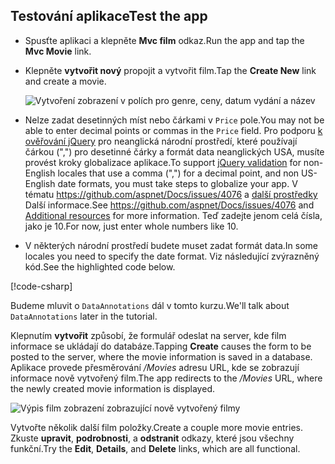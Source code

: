 
## <a name="test-the-app"></a><span data-ttu-id="6748a-101">Testování aplikace</span><span class="sxs-lookup"><span data-stu-id="6748a-101">Test the app</span></span>

* <span data-ttu-id="6748a-102">Spusťte aplikaci a klepněte **Mvc film** odkaz.</span><span class="sxs-lookup"><span data-stu-id="6748a-102">Run the app and tap the **Mvc Movie** link.</span></span>
* <span data-ttu-id="6748a-103">Klepněte **vytvořit nový** propojit a vytvořit film.</span><span class="sxs-lookup"><span data-stu-id="6748a-103">Tap the **Create New** link and create a movie.</span></span>

  ![Vytvoření zobrazení v polích pro genre, ceny, datum vydání a název](../../tutorials/first-mvc-app/adding-model/_static/movies.png)

* <span data-ttu-id="6748a-105">Nelze zadat desetinných míst nebo čárkami v `Price` pole.</span><span class="sxs-lookup"><span data-stu-id="6748a-105">You may not be able to enter decimal points or commas in the `Price` field.</span></span> <span data-ttu-id="6748a-106">Pro podporu [k ověřování jQuery](https://jqueryvalidation.org/) pro neanglická národní prostředí, které používají čárkou (",") pro desetinné čárky a formát data neanglických USA, musíte provést kroky globalizace aplikace.</span><span class="sxs-lookup"><span data-stu-id="6748a-106">To support [jQuery validation](https://jqueryvalidation.org/) for non-English locales that use a comma (",") for a decimal point, and non US-English date formats, you must take steps to globalize your app.</span></span> <span data-ttu-id="6748a-107">V tématu https://github.com/aspnet/Docs/issues/4076 a [další prostředky](#additional-resources) Další informace.</span><span class="sxs-lookup"><span data-stu-id="6748a-107">See https://github.com/aspnet/Docs/issues/4076 and [Additional resources](#additional-resources) for more information.</span></span> <span data-ttu-id="6748a-108">Teď zadejte jenom celá čísla, jako je 10.</span><span class="sxs-lookup"><span data-stu-id="6748a-108">For now, just enter whole numbers like 10.</span></span>

<a name="displayformatdatelocal"></a>

* <span data-ttu-id="6748a-109">V některých národní prostředí budete muset zadat formát data.</span><span class="sxs-lookup"><span data-stu-id="6748a-109">In some locales you need to specify the date format.</span></span> <span data-ttu-id="6748a-110">Viz následující zvýrazněný kód.</span><span class="sxs-lookup"><span data-stu-id="6748a-110">See the highlighted code below.</span></span>

[!code-csharp[](../../tutorials/first-mvc-app/start-mvc/sample/MvcMovie/Models/MovieDateFormat.cs?name=snippet_1&highlight=2,10)]

<span data-ttu-id="6748a-111">Budeme mluvit o `DataAnnotations` dál v tomto kurzu.</span><span class="sxs-lookup"><span data-stu-id="6748a-111">We'll talk about `DataAnnotations` later in the tutorial.</span></span>

<span data-ttu-id="6748a-112">Klepnutím **vytvořit** způsobí, že formulář odeslat na server, kde film informace se ukládají do databáze.</span><span class="sxs-lookup"><span data-stu-id="6748a-112">Tapping **Create** causes the form to be posted to the server, where the movie information is saved in a database.</span></span> <span data-ttu-id="6748a-113">Aplikace provede přesměrování */Movies* adresu URL, kde se zobrazují informace nově vytvořený film.</span><span class="sxs-lookup"><span data-stu-id="6748a-113">The app redirects to the */Movies* URL, where the newly created movie information is displayed.</span></span>

![Výpis film zobrazení zobrazující nově vytvořený filmy](../../tutorials/first-mvc-app/adding-model/_static/h.png)

<span data-ttu-id="6748a-115">Vytvořte několik další film položky.</span><span class="sxs-lookup"><span data-stu-id="6748a-115">Create a couple more movie entries.</span></span> <span data-ttu-id="6748a-116">Zkuste **upravit**, **podrobnosti**, a **odstranit** odkazy, které jsou všechny funkční.</span><span class="sxs-lookup"><span data-stu-id="6748a-116">Try the **Edit**, **Details**, and **Delete** links, which are all functional.</span></span>
